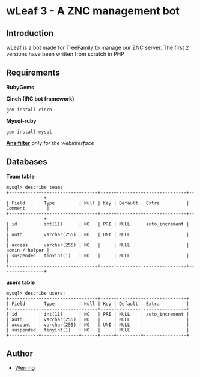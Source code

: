 wLeaf 3 - A ZNC management bot
===============================

Introduction
------------
wLeaf is a bot made for TreeFamily to manage our ZNC server.
The first 2 versions have been written from scratch in PHP

Requirements
------------
**RubyGems**

**Cinch (IRC bot framework)**

	gem install cinch
**Mysql-ruby**

	gem install mysql
**[Ansifilter](http://www.andre-simon.de/zip/download.html#ansifilter)** *only for the webinterface*

	
Databases
---------
**Team table**

	mysql> describe team;
	+-----------+--------------+------+-----+---------+----------------+----------------+
	| Field     | Type         | Null | Key | Default | Extra          | Comment        |
	+-----------+--------------+------+-----+---------+----------------+----------------+
	| id        | int(11)      | NO   | PRI | NULL    | auto_increment |                |
	| auth      | varchar(255) | NO   | UNI | NULL    |                |                |
	| access    | varchar(255) | NO   |     | NULL    |                | admin / helper |
	| suspended | tinyint(1)   | NO   |     | NULL    |                |                |
	+-----------+--------------+------+-----+---------+----------------+----------------+

**users table**

	mysql> describe users;
	+-----------+--------------+------+-----+---------+----------------+
	| Field     | Type         | Null | Key | Default | Extra          |
	+-----------+--------------+------+-----+---------+----------------+
	| id        | int(11)      | NO   | PRI | NULL    | auto_increment |
	| auth      | varchar(255) | NO   |     | NULL    |                |
	| account   | varchar(255) | NO   | UNI | NULL    |                |
	| suspended | tinyint(1)   | NO   |     | NULL    |                |
	+-----------+--------------+------+-----+---------+----------------+
	


Author
------

* [Werring](mailto:werring<at>treefamily<dot>com)